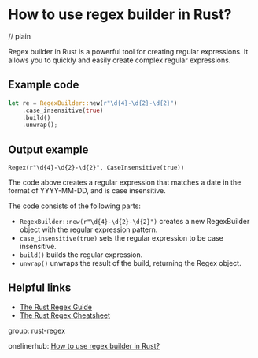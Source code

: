 # How to use regex builder in Rust?
// plain

Regex builder in Rust is a powerful tool for creating regular expressions. It allows you to quickly and easily create complex regular expressions.

## Example code

```rust
let re = RegexBuilder::new(r"\d{4}-\d{2}-\d{2}")
    .case_insensitive(true)
    .build()
    .unwrap();
```

## Output example

```
Regex(r"\d{4}-\d{2}-\d{2}", CaseInsensitive(true))
```

The code above creates a regular expression that matches a date in the format of YYYY-MM-DD, and is case insensitive.

The code consists of the following parts:

- `RegexBuilder::new(r"\d{4}-\d{2}-\d{2}")` creates a new RegexBuilder object with the regular expression pattern.
- `case_insensitive(true)` sets the regular expression to be case insensitive.
- `build()` builds the regular expression.
- `unwrap()` unwraps the result of the build, returning the Regex object.

## Helpful links

- [The Rust Regex Guide](https://doc.rust-lang.org/regex/index.html)
- [The Rust Regex Cheatsheet](https://cheats.rs/)

group: rust-regex

onelinerhub: [How to use regex builder in Rust?](https://onelinerhub.com/rust/how-to-use-regex-builder-in-rust)